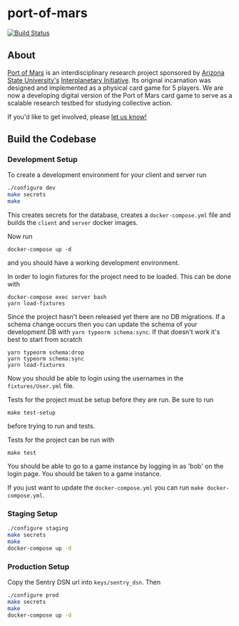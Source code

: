 # port-of-mars

[![Build Status](https://travis-ci.com/virtualcommons/port-of-mars.svg?token=Axd1f7q98op1tRxrKi92&branch=master)](https://travis-ci.com/virtualcommons/port-of-mars)

## About

[Port of Mars](https://interplanetary.asu.edu/port-of-mars) is an interdisciplinary research project sponsored by [Arizona State University's](https://www.asu.edu) [Interplanetary Initiative](https://interplanetary.asu.edu/). Its original incarnation was designed and implemented as a physical card game for 5 players. We are now a developing digital version of the Port of Mars card game to serve as a scalable research testbed for studying collective action.

If you'd like to get involved, please [let us know!](https://complexity.asu.edu/contact)

## Build the Codebase

### Development Setup

To create a development environment for your client and server run

```bash
./configure dev
make secrets
make
```

This creates secrets for the database, creates a `docker-compose.yml` file and builds the `client` and `server` docker images.

Now run

```
docker-compose up -d
```

and you should have a working development environment.

In order to login fixtures for the project need to be loaded. This can be done with

```
docker-compose exec server bash
yarn load-fixtures
```

Since the project hasn't been released yet there are no DB migrations. If a schema change occurs then
you can update the schema of your development DB with `yarn typeorm schema:sync`. If that doesn't work
it's best to start from scratch

```
yarn typeorm schema:drop
yarn typeorm schema:sync
yarn load-fixtures
```

Now you should be able to login using the usernames in the `fixtures/User.yml` file.

Tests for the project must be setup before they are run. Be sure to run

```
make test-setup
```

before trying to run and tests.

Tests for the project can be run with

```
make test
```

You should be able to go to a game instance by logging in as 'bob' on the login page. You should be taken to a game instance.

If you just want to update the `docker-compose.yml` you can run `make docker-compose.yml`.

### Staging Setup

```bash
./configure staging
make secrets
make
docker-compose up -d
```

### Production Setup

Copy the Sentry DSN url into `keys/sentry_dsn`. Then 

```bash
./configure prod
make secrets
make
docker-compose up -d
```
